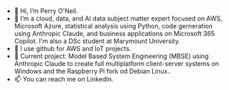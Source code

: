 - 👋 Hi, I’m Perry O'Neil.
- 👀 I’m a cloud, data, and AI data subject matter expert focused on AWS, Microsoft Azure, statistical analysis using Python, code gerneration using Anthropic Claude, and business applications on Microsoft 365 Copilot. I'm also a DSc student at Marymount University.
- 🌱 I use github for AWS and IoT projects.
- 💞️ Current project: Model Based System Engineering (MBSE) using Anthropic Claude to create full multiplatform client-server systems on Windows and the Raspberry Pi fork od Debian Linux..
- 📫 You can reach me on LinkedIn.

<!---
perryoneil/perryoneil is a ✨ special ✨ repository because its `README.md` (this file) appears on your GitHub profile.
You can click the Preview link to take a look at your changes.
--->
